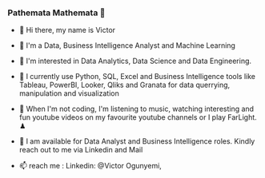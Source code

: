 ### Pathemata Mathemata 👋

- 👋 Hi there, my name is Victor

- 👋 I'm a Data, Business Intelligence Analyst and Machine Learning 

- 👋 I'm interested in Data Analytics, Data Science and Data Engineering.

- 🌱 I currently use Python, SQL, Excel and Business Intelligence tools like Tableau, PowerBI, Looker, Qliks and Granata for data querrying, manipulation and visualization

- 🎥 When I'm not coding, I'm listening to music, watching interesting and fun youtube videos on my favourite youtube channels or I play FarLight. ♟

- 💞️ I am available for Data Analyst and Business Intelligence roles. Kindly reach out to me via Linkedin and Mail
- 📫 reach me : Linkedin: @Victor Ogunyemi,

<!--
**Oluvico007/Oluvico007** is a ✨ _special_ ✨ repository because its `README.md` (this file) appears on your GitHub profile.

Here are some ideas to get you started:

- 🔭 I’m currently working on ...
- 🌱 I’m currently learning ...
- 👯 I’m looking to collaborate on ...
- 🤔 I’m looking for help with ...
- 💬 Ask me about ...
- 📫 How to reach me: ...
- 😄 Pronouns: ...
- ⚡ Fun fact: ...
-->
